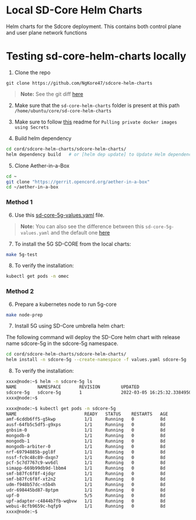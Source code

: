 # Local SD-Core Helm Charts 
Helm charts for the Sdcore deployment. This contains both control plane and user plane network functions

# Testing sd-core-helm-charts locally

1. Clone the repo 
```
git clone https://github.com/NgKore47/sdcore-helm-charts
```
> **Note:** See the git diff [here](./patch/sdcore-helm-charts.patch)


2. Make sure that the `sd-core-helm-charts` folder is present at this path `/home/ubuntu/core/sd-core-helm-charts`

3. Make sure to follow [this](./Pulling_private_images_using_Secrets.md) readme for `Pulling private docker images using Secrets`

4. Build helm dependency

```bash
cd cord/sdcore-helm-charts/sdcore-helm-charts/
helm dependency build   # or [helm dep update] to Update Helm dependencies
```


5. Clone Aether-in-a-Box

```bash
cd ~
git clone "https://gerrit.opencord.org/aether-in-a-box"
cd ~/aether-in-a-box
```
###  Method 1

6. Use this [sd-core-5g-values.yaml](./sd-core-5g-values.yaml) file. 

> **Note:** You can also see the difference between this `sd-core-5g-values.yaml` and the default one [here](./patch/aether-in-a-box.patch)

7. To install the 5G SD-CORE from the local charts:

```bash
make 5g-test
```

8. To verify the installation:

```bash
kubectl get pods -n omec 
```

###  Method 2

6. Prepare a kubernetes node to run 5g-core

```bash
make node-prep
```

7.  Install 5G using SD-Core umbrella helm chart:

The following command will deploy the SD-Core helm chart with release name sdcore-5g in the sdcore-5g namespace.

```bash
cd cord/sdcore-helm-charts/sdcore-helm-charts/
helm install -n sdcore-5g --create-namespace -f values.yaml sdcore-5g  ~/cord/sdcore-helm-charts/sdcore-helm-charts
```

8. To verify the installation:

```bash
xxxx@node:~$ helm -n sdcore-5g ls
NAME        NAMESPACE       REVISION        UPDATED                                 STATUS          CHART           APP VERSION
sdcore-5g   sdcore-5g       1               2022-03-05 16:25:32.338495035 -0700 MST deployed        sd-core-0.13.2
xxxx@node:~$

xxxx@node:~$ kubectl get pods -n sdcore-5g
NAME                          READY   STATUS    RESTARTS   AGE
amf-6cddb6ff5-g5kwp           1/1     Running   0          8d
ausf-64fb5c5df5-g9xps         1/1     Running   0          8d
gnbsim-0                      1/1     Running   0          8d
mongodb-0                     1/1     Running   0          8d
mongodb-1                     1/1     Running   0          8d
mongodb-arbiter-0             1/1     Running   0          8d
nrf-69794885b-pgl8f           1/1     Running   0          8d
nssf-fc9c48c89-dxqn7          1/1     Running   0          8d
pcf-5c7d7767c9-wv6dl          1/1     Running   0          8d
simapp-669b99db9d-lbbm4       1/1     Running   0          8d
smf-b87fc6f8f-4jdqr           1/1     Running   0          8d
smf-b87fc6f8f-xt2n2           1/1     Running   0          8d
udm-f948b57dc-n5b4h           1/1     Running   0          8d
udr-698445bd87-8ptpm          1/1     Running   0          8d
upf-0                         5/5     Running   0          8d
upf-adapter-c4844b7fb-wqbvw   1/1     Running   0          8d
webui-8cfb9659c-hqfp9         1/1     Running   0          8d
xxxx@node:~$
```

